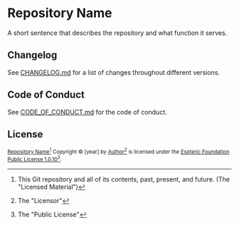 # Repository Name

A short sentence that describes the repository and what function it serves.

## Changelog

See [CHANGELOG.md](./CHANGELOG.md) for a list of changes throughout different versions.

## Code of Conduct

See [CODE_OF_CONDUCT.md](./CODE_OF_CONDUCT.md) for the code of conduct.

## License

<sup>[Repository Name](https://github.com/Author/repository-name)[^1] Copyright &copy; [year] by [Author](https://github.com/Author)[^2] is licensed under the [Esoteric Foundation Public License 1.0.10](./LICENSE)[^3].</sup>

[^1]: This Git repository and all of its contents, past, present, and future. (The "Licensed Material")
[^2]: The "Licensor"
[^3]: The "Public License"
